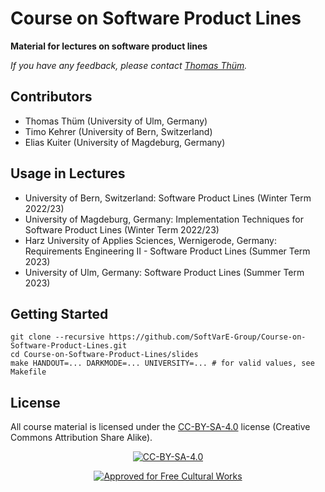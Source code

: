 # Course on Software Product Lines

**Material for lectures on software product lines**

*If you have any feedback, please contact [Thomas Thüm](mailto:thomas.thuem@uni-ulm.de).*

## Contributors

- Thomas Thüm (University of Ulm, Germany)
- Timo Kehrer (University of Bern, Switzerland)
- Elias Kuiter (University of Magdeburg, Germany)

## Usage in Lectures

- University of Bern, Switzerland: Software Product Lines (Winter Term 2022/23)
- University of Magdeburg, Germany: Implementation Techniques for Software Product Lines (Winter Term 2022/23)
- Harz University of Applies Sciences, Wernigerode, Germany: Requirements Engineering II - Software Product Lines (Summer Term 2023)
- University of Ulm, Germany: Software Product Lines (Summer Term 2023)

## Getting Started

```
git clone --recursive https://github.com/SoftVarE-Group/Course-on-Software-Product-Lines.git
cd Course-on-Software-Product-Lines/slides
make HANDOUT=... DARKMODE=... UNIVERSITY=... # for valid values, see Makefile
```

## License

All course material is licensed under the <a href="http://creativecommons.org/licenses/by-sa/4.0/">CC-BY-SA-4.0</a> license (Creative Commons Attribution Share Alike).

<p align="center">
	<a href="http://creativecommons.org/licenses/by-sa/4.0/"><img src="https://i.creativecommons.org/l/by-sa/4.0/88x31.png" alt="CC-BY-SA-4.0"/></a>
</p>

<p align="center">
	<a href="https://creativecommons.org/share-your-work/public-domain/freeworks"><img src="https://upload.wikimedia.org/wikipedia/commons/b/b7/Approved-for-free-cultural-works.svg" alt="Approved for Free Cultural Works"/></a>
</p>
